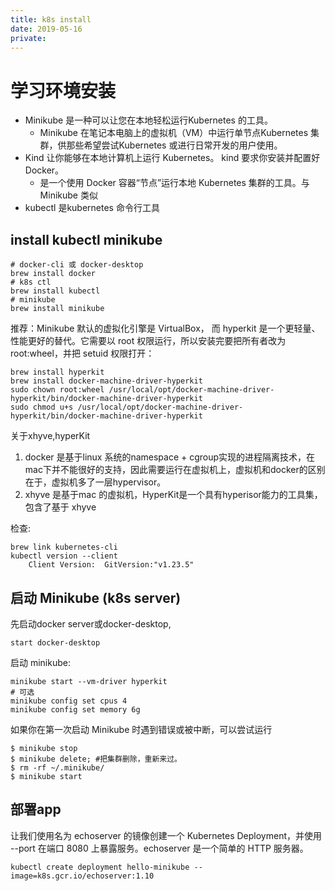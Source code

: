 ```yaml
---
title: k8s install
date: 2019-05-16
private:
---
```

# 学习环境安装
- Minikube 是一种可以让您在本地轻松运行Kubernetes 的工具。 
    - Minikube 在笔记本电脑上的虚拟机（VM）中运行单节点Kubernetes 集群，供那些希望尝试Kubernetes 或进行日常开发的用户使用。
- Kind  让你能够在本地计算机上运行 Kubernetes。 kind 要求你安装并配置好 Docker。
    - 是一个使用 Docker 容器“节点”运行本地 Kubernetes 集群的工具。与Minikube 类似
- kubectl 是kubernetes 命令行工具

## install kubectl minikube

    # docker-cli 或 docker-desktop
    brew install docker
    # k8s ctl
    brew install kubectl
    # minikube
    brew install minikube

推荐：Minikube 默认的虚拟化引擎是 VirtualBox， 而 hyperkit 是一个更轻量、性能更好的替代。它需要以 root 权限运行，所以安装完要把所有者改为 root:wheel，并把 setuid 权限打开：

    brew install hyperkit
    brew install docker-machine-driver-hyperkit
    sudo chown root:wheel /usr/local/opt/docker-machine-driver-hyperkit/bin/docker-machine-driver-hyperkit
    sudo chmod u+s /usr/local/opt/docker-machine-driver-hyperkit/bin/docker-machine-driver-hyperkit

关于xhyve,hyperKit

1. docker 是基于linux 系统的namespace + cgroup实现的进程隔离技术，在mac下并不能很好的支持，因此需要运行在虚拟机上，虚拟机和docker的区别在于，虚拟机多了一层hypervisor。
2. xhyve 是基于mac 的虚拟机，HyperKit是一个具有hyperisor能力的工具集，包含了基于 xhyve

检查:

    brew link kubernetes-cli
    kubectl version --client
        Client Version:  GitVersion:"v1.23.5"

## 启动 Minikube (k8s server)
先启动docker server或docker-desktop,

    start docker-desktop

启动 minikube:

    minikube start --vm-driver hyperkit
    # 可选
    minikube config set cpus 4
    minikube config set memory 6g

如果你在第一次启动 Minikube 时遇到错误或被中断，可以尝试运行

    $ minikube stop
    $ minikube delete; #把集群删除，重新来过。
    $ rm -rf ~/.minikube/
    $ minikube start

## 部署app

让我们使用名为 echoserver 的镜像创建一个 Kubernetes Deployment，并使用 --port 在端口 8080 上暴露服务。echoserver 是一个简单的 HTTP 服务器。

    kubectl create deployment hello-minikube --image=k8s.gcr.io/echoserver:1.10

